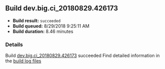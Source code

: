 ## Build dev.big.ci_20180829.426173
- **Build result:** `succeeded`
- **Build queued:** 8/29/2018 9:25:11 AM
- **Build duration:** 8.46 minutes
### Details
Build [dev.big.ci_20180829.426173](https://winappstudio.visualstudio.com/web/build.aspx?pcguid=a4ef43be-68ce-4195-a619-079b4d9834c2&builduri=vstfs%3a%2f%2f%2fBuild%2fBuild%2f26173) succeeded
Find detailed information in the [build log files](https://uwpctdiags.blob.core.windows.net/buildlogs/dev.big.ci_20180829.426173_logs.zip)

